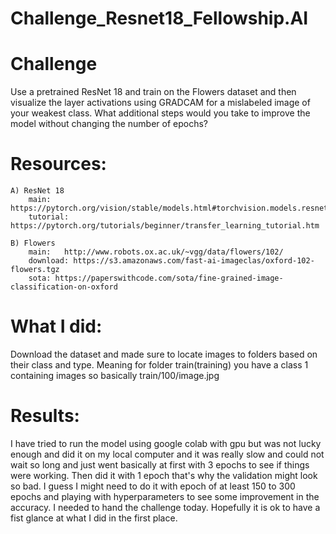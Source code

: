 # Challenge_Resnet18_Fellowship.AI

# Challenge
Use a pretrained ResNet 18 and train on the Flowers dataset and then visualize the layer activations using GRADCAM for a mislabeled image of your weakest class. What additional steps would you take to improve the model without changing the number of epochs?

# Resources:
    A) ResNet 18
        main: https://pytorch.org/vision/stable/models.html#torchvision.models.resnet18
        tutorial: https://pytorch.org/tutorials/beginner/transfer_learning_tutorial.htm
        
    B) Flowers
        main: 	http://www.robots.ox.ac.uk/~vgg/data/flowers/102/
        download: https://s3.amazonaws.com/fast-ai-imageclas/oxford-102-flowers.tgz
        sota: https://paperswithcode.com/sota/fine-grained-image-classification-on-oxford
        
 # What I did:
 Download the dataset and made sure to locate images to folders based on their class and type. Meaning for folder train(training) you have a class 1 containing images so basically train/100/image.jpg
 
 
 # Results:
 I have tried to run the model using google colab with gpu but was not lucky enough and did it on my local computer and it was really slow and could not wait so long and just went basically at first with 3 epochs to see if things were working.
 Then did it with 1 epoch that's why the validation might look so bad. I guess I might need to do it with epoch of at least 150 to 300 epochs and playing with hyperparameters to see some improvement in the accuracy. I needed to hand the challenge today. Hopefully it is ok to have a fist glance at what I did in the first place.
